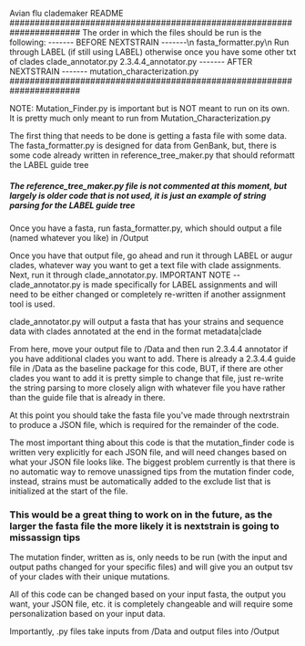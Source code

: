 Avian flu clademaker README
######################################################################
The order in which the files should be run is the following:
------- BEFORE NEXTSTRAIN -------\n
fasta_formatter.py\n
Run through LABEL (if still using LABEL) otherwise once you have some other txt of clades
clade_annotator.py
2.3.4.4_annotator.py
------- AFTER NEXTSTRAIN -------
mutation_characterization.py
######################################################################

NOTE: Mutation_Finder.py is important but is NOT meant to run on its own. It is pretty much only meant to run from Mutation_Characterization.py

The first thing that needs to be done is getting a fasta file with some data. The fasta_formatter.py is designed for data from GenBank, but, there is some code already written in reference_tree_maker.py that should reformatt the LABEL guide tree

##### The reference_tree_maker.py file is not commented at this moment, but largely is older code that is not used, it is just an example of string parsing for the LABEL guide tree #####

Once you have a fasta, run fasta_formatter.py, which should output a file (named whatever you like) in 
/Output

Once you have that output file, go ahead and run it through LABEL or augur clades,
 whatever way you want to get a text file with clade assignments. 
 Next, run it through clade_annotator.py. IMPORTANT NOTE -- clade_annotator.py is made specifically 
 for LABEL assignments and will need to be either changed or completely re-written if another assignment tool is used.

clade_annotator.py will output a fasta that has your strains and sequence data with clades annotated at the end in the format metadata|clade

From here, move your output file to /Data and then run 2.3.4.4 annotator if you have additional clades you want to add. 
There is already a 2.3.4.4 guide file in /Data as the baseline package for this code, 
BUT, if there are other clades you want to add it is pretty simple to change that file, 
just re-write the string parsing to more closely align with whatever file you have rather than the guide file that is already in there.

At this point you should take the fasta file you've made through nextrstrain to produce a JSON file, 
which is required for the remainder of the code.

The most important thing about this code is that the mutation_finder code is written very explicitly for
each JSON file, and will need changes based on what your JSON file looks like. The biggest problem
currently is that there is no automatic way to remove unassigned tips from the mutation finder code,
instead, strains must be automatically added to the exclude list that is initialized at the start of the file.

### This would be a great thing to work on in the future, as the larger the fasta file the more likely it is nextstrain is going to missassign tips ###

The mutation finder, written as is, only needs to be run (with the input and output paths changed for your specific files) and will give you an output tsv of your clades with their unique mutations.

All of this code can be changed based on your input fasta, the output you want, your JSON file, etc. 
it is completely changeable and will require some personalization based on your input data.

Importantly, .py files take inputs from /Data and output files into /Output

